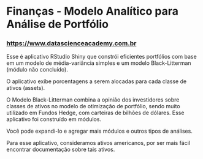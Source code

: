 # Finanças - Modelo Analítico para Análise de Portfólio
### https://www.datascienceacademy.com.br

Esse é aplicativo RStudio Shiny que constrói eficientes portfólios com base em um modelo de média-variância simples e um modelo Black-Litterman (módulo não concluído). 

O aplicativo exibe porcentagens a serem alocadas para cada classe de ativos (assets).

O Modelo Black-Litterman combina a opinião dos investidores sobre classes de ativos no modelo de otimização de portfólio, sendo muito utilizado em Fundos Hedge, com carteiras de bilhões de dólares. Esse aplicativo foi construído em módulos. 

Você pode expandi-lo e agregar mais módulos e outros tipos de análises. 

Para esse aplicativo, consideramos ativos americanos, por ser mais fácil encontrar documentação sobre tais ativos.

